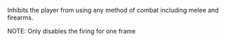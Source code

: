 Inhibits the player from using any method of combat including melee and firearms.

NOTE: Only disables the firing for one frame